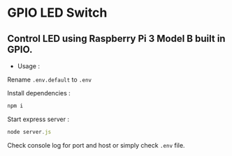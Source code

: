 # GPIO LED Switch

## Control LED using Raspberry Pi 3 Model B built in GPIO.

* Usage :

Rename `.env.default` to `.env`

Install dependencies :

```javascript
npm i
```

Start express server :

```javascript
node server.js
```

Check console log for port and host or simply check `.env` file.
